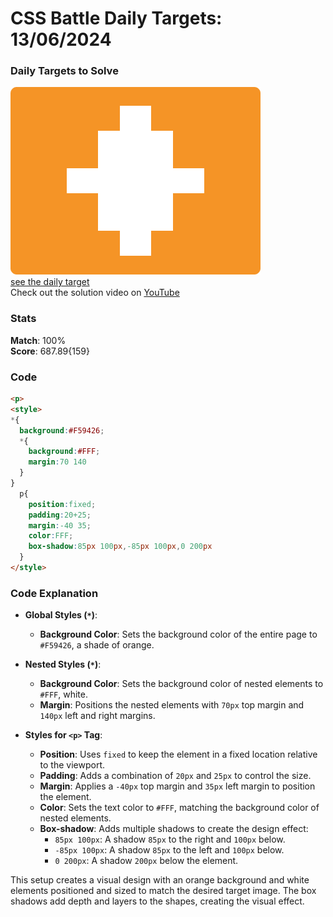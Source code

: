 # CSS Battle Daily Targets: 13/06/2024

### Daily Targets to Solve

![picture of daily target](./images/13.png)  
[see the daily target](https://cssbattle.dev/play/M61c83tsHyK26sU2ZBnl)  
Check out the solution video on [YouTube](https://www.youtube.com/watch?v=pbpFnbm6gWw)

### Stats

**Match**: 100%  
**Score**: 687.89{159}

### Code

```html
<p>
<style>
*{
  background:#F59426;
  *{
    background:#FFF;
    margin:70 140
  }
}
  p{
    position:fixed;
    padding:20+25;
    margin:-40 35;
    color:FFF;
    box-shadow:85px 100px,-85px 100px,0 200px
  }
</style>
```

### Code Explanation

- **Global Styles (`*`)**:
  - **Background Color**: Sets the background color of the entire page to `#F59426`, a shade of orange.

- **Nested Styles (`*`)**:
  - **Background Color**: Sets the background color of nested elements to `#FFF`, white.
  - **Margin**: Positions the nested elements with `70px` top margin and `140px` left and right margins.

- **Styles for `<p>` Tag**:
  - **Position**: Uses `fixed` to keep the element in a fixed location relative to the viewport.
  - **Padding**: Adds a combination of `20px` and `25px` to control the size.
  - **Margin**: Applies a `-40px` top margin and `35px` left margin to position the element.
  - **Color**: Sets the text color to `#FFF`, matching the background color of nested elements.
  - **Box-shadow**: Adds multiple shadows to create the design effect:
    - `85px 100px`: A shadow `85px` to the right and `100px` below.
    - `-85px 100px`: A shadow `85px` to the left and `100px` below.
    - `0 200px`: A shadow `200px` below the element.

This setup creates a visual design with an orange background and white elements positioned and sized to match the desired target image. The box shadows add depth and layers to the shapes, creating the visual effect.